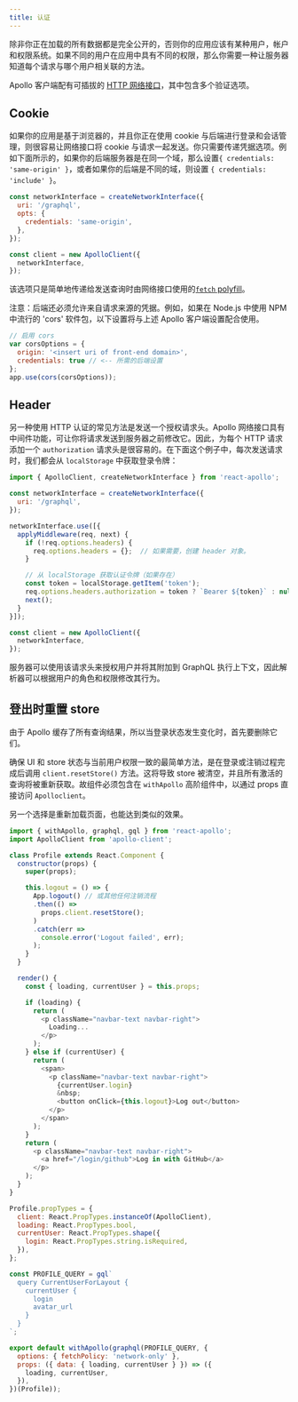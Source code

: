 ```yaml
---
title: 认证
---
```


除非你正在加载的所有数据都是完全公开的，否则你的应用应该有某种用户，帐户和权限系统。如果不同的用户在应用中具有不同的权限，那么你需要一种让服务器知道每个请求与哪个用户相关联的方法。

Apollo 客户端配有可插拔的 [HTTP 网络接口](http://dev.apollodata.com/core/network.html)，其中包含多个验证选项。

## Cookie

如果你的应用是基于浏览器的，并且你正在使用 cookie 与后端进行登录和会话管理，则很容易让网络接口将 cookie 与请求一起发送。你只需要传递凭据选项。例如下面所示的，如果你的后端服务器是在同一个域，那么设置`{ credentials: 'same-origin' }`，或者如果你的后端是不同的域，则设置 `{ credentials: 'include' }`。

```js
const networkInterface = createNetworkInterface({
  uri: '/graphql',
  opts: {
    credentials: 'same-origin',
  },
});

const client = new ApolloClient({
  networkInterface,
});
```

该选项只是简单地传递给发送查询时由网络接口​​使用的[`fetch` polyfill](https://github.com/github/fetch)。

注意：后端还必须允许来自请求来源的凭据。例如，如果在 Node.js 中使用 NPM 中流行的 'cors' 软件包，以下设置将与上述 Apollo 客户端设置配合使用。

```js
// 启用 cors
var corsOptions = {
  origin: '<insert uri of front-end domain>',
  credentials: true // <-- 所需的后端设置
};
app.use(cors(corsOptions));
```

## Header

另一种使用 HTTP 认证的常见方法是发送一个授权请求头。Apollo 网络接口具有中间件功能，可让你将请求发送到服务器之前修改它。因此，为每个 HTTP 请求添加一个 `authorization` 请求头是很容易的。在下面这个例子中，每次发送请求时，我们都会从 `localStorage` 中获取登录令牌：

```js
import { ApolloClient, createNetworkInterface } from 'react-apollo';

const networkInterface = createNetworkInterface({
  uri: '/graphql',
});

networkInterface.use([{
  applyMiddleware(req, next) {
    if (!req.options.headers) {
      req.options.headers = {};  // 如果需要，创建 header 对象。
    }

    // 从 localStorage 获取认证令牌（如果存在）
    const token = localStorage.getItem('token');
    req.options.headers.authorization = token ? `Bearer ${token}` : null;
    next();
  }
}]);

const client = new ApolloClient({
  networkInterface,
});
```

服务器可以使用该请求头来授权用户并将其附加到 GraphQL 执行上下文，因此解析器可以根据用户的角色和权限修改其行为。

<h2 id="login-logout">登出时重置 store</h2>

由于 Apollo 缓存了所有查询结果，所以当登录状态发生变化时，首先要删除它们。

确保 UI 和 store 状态与当前用户权限一致的最简单方法，是在登录或注销过程完成后调用 `client.resetStore()` 方法。这将导致 store 被清空，并且所有激活的查询将被重新获取。故组件必须包含在 `withApollo` 高阶组件中，以通过 props 直接访问 `Apolloclient`。

另一个选择是重新加载页面，也能达到类似的效果。

```js
import { withApollo, graphql, gql } from 'react-apollo';
import ApolloClient from 'apollo-client';

class Profile extends React.Component {
  constructor(props) {
    super(props);

    this.logout = () => {
      App.logout() // 或其他任何注销流程
      .then(() =>
        props.client.resetStore();
      )
      .catch(err =>
        console.error('Logout failed', err);
      );
    }
  }

  render() {
    const { loading, currentUser } = this.props;

    if (loading) {
      return (
        <p className="navbar-text navbar-right">
          Loading...
        </p>
      );
    } else if (currentUser) {
      return (
        <span>
          <p className="navbar-text navbar-right">
            {currentUser.login}
            &nbsp;
            <button onClick={this.logout}>Log out</button>
          </p>
        </span>
      );
    }
    return (
      <p className="navbar-text navbar-right">
        <a href="/login/github">Log in with GitHub</a>
      </p>
    );
  }
}

Profile.propTypes = {
  client: React.PropTypes.instanceOf(ApolloClient),
  loading: React.PropTypes.bool,
  currentUser: React.PropTypes.shape({
    login: React.PropTypes.string.isRequired,
  }),
};

const PROFILE_QUERY = gql`
  query CurrentUserForLayout {
    currentUser {
      login
      avatar_url
    }
  }
`;

export default withApollo(graphql(PROFILE_QUERY, {
  options: { fetchPolicy: 'network-only' },
  props: ({ data: { loading, currentUser } }) => ({
    loading, currentUser,
  }),
})(Profile));
```
